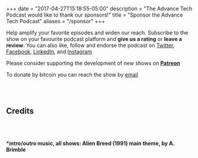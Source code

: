 +++
date = "2017-04-27T15:18:55-05:00"
description = "The Advance Tech Podcast would like to thank our sponsors!"
title = "Sponsor the Advance Tech Podcast"
aliases = "/sponsor"
+++


Help amplify your favorite episodes and widen our reach. Subscribe to the show on your favourite podcast platform and **give us a rating** or **leave a review**. You can also like, follow and endorse the podcast on [Twitter](https://twitter.com/AdvTechPodcast), [Facebook](https://www.facebook.com/advancetechmedia), [LinkedIn](https://www.linkedin.com/company/advance-tech-media/), and [Instagram](https://www.instagram.com/advance_tech_media/)


Please consider supporting the development of new shows on **[Patreon](https://www.patreon.com/AdvanceTechPodcast?alert=2)** 

To donate by bitcoin you can reach the show by [email](mailto:advancetechmedia@protonmail.com)

<br></br>

<h2> Credits </h2>

<br></br>

<b>*intro/outro music, all shows: Alien Breed (1991) main theme, by A. Brimble</b>